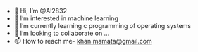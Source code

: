 - 👋 Hi, I’m @Al2832
- 👀 I’m interested in machine learning
- 🌱 I’m currently learning c programming of operating systems 
- 💞️ I’m looking to collaborate on ...
- 📫 How to reach me- khan.mamata@gmail.com 

<!---
Al2832/Al2832 is a ✨ special ✨ repository because its `README.md` (this file) appears on your GitHub profile.
You can click the Preview link to take a look at your changes.
--->
